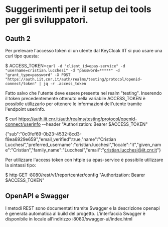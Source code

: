 # Suggerimenti per il setup dei tools per gli sviluppatori.

## Oauth 2

Per prelevare l'accesso token di un utente dal KeyCloak IIT si può usare una curl tipo questa:

$ ACCESS_TOKEN=`curl -d "client_id=epas-service" -d "username=cristian.lucchesi" -d "password=*****" -d "grant_type=password" -X POST "https://auth.iit.cnr.it/auth/realms/testing/protocol/openid-connect/token" | jq -r .access_token`

Fatto salvo che l'utente deve essere presente nel realm "testing".
Inserendo il token precedentemente ottenuto nella variabile ACCESS_TOKEN è possibile utilizzarlo per ottenere le informazioni dell'utente tramite l'endpoint userinfo.

$ curl https://auth.iit.cnr.it/auth/realms/testing/protocol/openid-connect/userinfo --header "Authorization: Bearer $ACCESS_TOKEN"

{"sub":"0c0fef69-0b23-4532-8cd3-f8ea6929e659","email_verified":true,"name":"Cristian Lucchesi","preferred_username":"cristian.lucchesi","locale":"it","given_name":"Cristian","family_name":"Lucchesi","email":"cristian.lucchesi@iit.cnr.it"}

Per utilizzare l'access token con httpie su epas-service è possibile utilizzare
la sintassi tipo:

$ http GET :8080/rest/v1/reportcenter/config "Authorization: Bearer $ACCESS_TOKEN"


## OpenAPI e Swagger

I metodi REST sono documentati tramite Swagger e la descrizione openapi è generata automatica
al build del progetto.
L'interfaccia Swagger è disponibile in locale all'indirizzo :8080/swagger-ui/index.html
